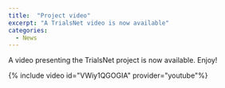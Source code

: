 ```yaml
---
title:  "Project video"
excerpt: "A TrialsNet video is now available"
categories: 
  - News
---
```


A video presenting the TrialsNet project is now available. Enjoy!

{% include video id="VWiy1QGOGIA" provider="youtube"%}
